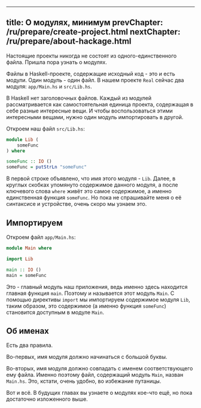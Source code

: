 ----
title: О модулях, минимум
prevChapter: /ru/prepare/create-project.html
nextChapter: /ru/prepare/about-hackage.html
----

Настоящие проекты никогда не состоят из одного-единственного файла. Пришла пора узнать о модулях.

Файлы в Haskell-проекте, содержащие исходный код - это и есть модули. Один модуль - один файл. В нашем проекте `Real` сейчас два модуля: `app/Main.hs` и `src/Lib.hs`.

В Haskell нет заголовочных файлов. Каждый из модулей рассматривается как самостоятельная единица проекта, содержащая в себе разные интересные вещи. И чтобы воспользоваться этими интересными вещами, нужно один модуль импортировать в другой.

Откроем наш файл `src/Lib.hs`:

```haskell
module Lib (
    someFunc
) where

someFunc :: IO ()
someFunc = putStrLn "someFunc"
```

В первой строке объявлено, что имя этого модуля - `Lib`. Далее, в круглых скобках упомянуто содержимое данного модуля, а после ключевого слова `where` живёт это самое содержимое, а именно единственная функция `someFunc`. Но пока не спрашивайте меня о её синтаксисе и устройстве, очень скоро мы узнаем это.

## Импортируем

Откроем файл `app/Main.hs`:

```haskell
module Main where

import Lib

main :: IO ()
main = someFunc
```

Это - главный модуль наш приложения, ведь именно здесь находится главная функция `main`. Поэтому и называется этот модуль `Main`. С помощью директивы `import` мы импортируем содержимое модуля `Lib`, таким образом, это содержимое (а именно функция `someFunc`) становится доступным в модуле `Main`.

## Об именах

Есть два правила.

Во-первых, имя модуля должно начинаться с большой буквы.

Во-вторых, имя модуля должно совпадать с именем соответствующего ему файла. Именно поэтому файл, содержащий модуль `Main`, назван `Main.hs`. Это, кстати, очень удобно, во избежание путаницы.

Вот и всё. В будущих главах вы узнаете о модулях кое-что ещё, но пока достаточно изложенного выше.
